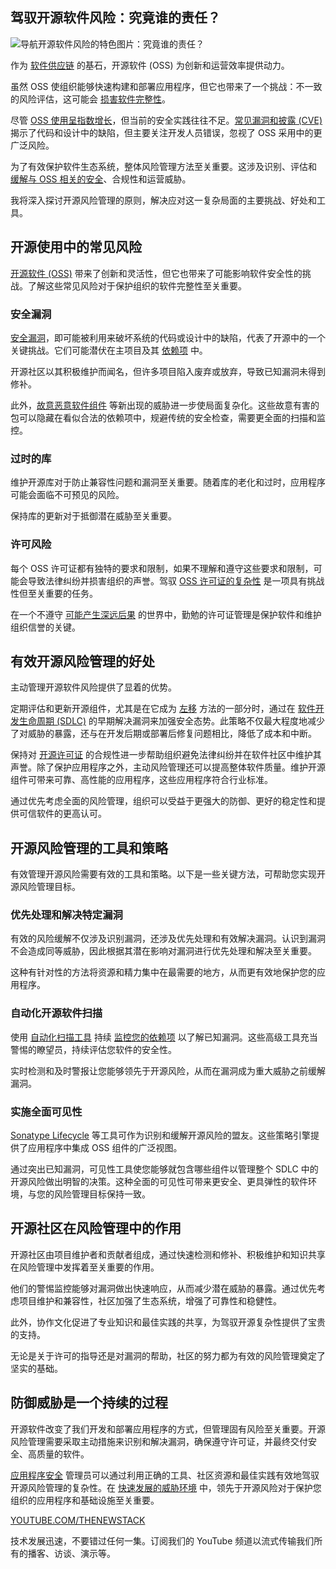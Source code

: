 ## 驾驭开源软件风险：究竟谁的责任？
![导航开源软件风险的特色图片：究竟谁的责任？](https://cdn.thenewstack.io/media/2024/05/d8f51dc0-navigate-open-source-security-risks-1024x576.jpg)

作为 [软件供应链](https://www.sonatype.com/launchpad/what-is-software-supply-chain) 的基石，开源软件 (OSS) 为创新和运营效率提供动力。

虽然 OSS 使组织能够快速构建和部署应用程序，但它也带来了一个挑战：不一致的风险评估，这可能会 [损害软件完整性](https://thenewstack.io/a-guide-to-open-source-software-security/)。

尽管 [OSS 使用呈指数增长](https://www.linuxfoundation.org/blog/blog/a-summary-of-census-ii-open-source-software-application-libraries-the-world-depends-on)，但当前的安全实践往往不足。[常见漏洞和披露 (CVE)](https://www.sonatype.com/launchpad/what-is-cve) 揭示了代码和设计中的缺陷，但主要关注开发人员错误，忽视了 OSS 采用中的更广泛风险。

为了有效保护软件生态系统，整体风险管理方法至关重要。这涉及识别、评估和 [缓解与 OSS 相关的安全](https://roadmap.sh/cyber-security)、合规性和运营威胁。

我将深入探讨开源风险管理的原则，解决应对这一复杂局面的主要挑战、好处和工具。

## 开源使用中的常见风险

[开源软件 (OSS)](https://thenewstack.io/open-source/) 带来了创新和灵活性，但它也带来了可能影响软件安全性的挑战。了解这些常见风险对于保护组织的软件完整性至关重要。

### 安全漏洞

[安全漏洞](https://www.sonatype.com/launchpad/what-are-open-source-vulnerabilities)，即可能被利用来破坏系统的代码或设计中的缺陷，代表了开源中的一个关键挑战。它们可能潜伏在主项目及其 [依赖项](https://www.sonatype.com/launchpad/what-are-software-dependencies) 中。

开源社区以其积极维护而闻名，但许多项目陷入废弃或放弃，导致已知漏洞未得到修补。

此外，[故意恶意软件组件](https://thenewstack.io/vulnerabilities-versus-intentionally-malicious-software-components/) 等新出现的威胁进一步使局面复杂化。这些故意有害的包可以隐藏在看似合法的依赖项中，规避传统的安全检查，需要更全面的扫描和监控。

### 过时的库

维护开源库对于防止兼容性问题和漏洞至关重要。随着库的老化和过时，应用程序可能会面临不可预见的风险。

保持库的更新对于抵御潜在威胁至关重要。

### 许可风险

每个 OSS 许可证都有独特的要求和限制，如果不理解和遵守这些要求和限制，可能会导致法律纠纷并损害组织的声誉。驾驭 [OSS 许可证的复杂性](https://blog.sonatype.com/open-source-software-license-categories-explained) 是一项具有挑战性但至关重要的任务。

在一个不遵守 [可能产生深远后果](https://blog.sonatype.com/a-demand-for-real-consequences-sonatypes-response-to-cisas-secure-by-design) 的世界中，勤勉的许可证管理是保护软件和维护组织信誉的关键。

## 有效开源风险管理的好处

主动管理开源软件风险提供了显着的优势。

定期评估和更新开源组件，尤其是在它成为 [左移](https://www.sonatype.com/launchpad/what-is-shift-left) 方法的一部分时，通过在 [软件开发生命周期 (SDLC)](https://www.sonatype.com/launchpad/guide-to-software-development-life-cycle) 的早期解决漏洞来加强安全态势。此策略不仅最大程度地减少了对威胁的暴露，还与在开发后期或部署后修复问题相比，降低了成本和中断。

保持对 [开源许可证](https://thenewstack.io/how-do-open-source-licenses-work-the-ultimate-guide/) 的合规性进一步帮助组织避免法律纠纷并在软件社区中维护其声誉。除了保护应用程序之外，主动风险管理还可以提高整体软件质量。维护开源组件可带来可靠、高性能的应用程序，这些应用程序符合行业标准。

通过优先考虑全面的风险管理，组织可以受益于更强大的防御、更好的稳定性和提供可信软件的更高认可。
## 开源风险管理的工具和策略

有效管理开源风险需要有效的工具和策略。以下是一些关键方法，可帮助您实现开源风险管理目标。

### 优先处理和解决特定漏洞

有效的风险缓解不仅涉及识别漏洞，还涉及优先处理和有效解决漏洞。认识到漏洞不会造成同等威胁，因此根据其潜在影响对漏洞进行优先处理和解决至关重要。

这种有针对性的方法将资源和精力集中在最需要的地方，从而更有效地保护您的应用程序。

### 自动化开源软件扫描

使用 [自动化扫描工具](https://www.sonatype.com/products/vulnerability-scanner) 持续 [监控您的依赖项](https://blog.sonatype.com/rule-over-your-dependencies-and-scan-at-your-own-open-source-risk) 以了解已知漏洞。这些高级工具充当警惕的瞭望员，持续评估您软件的安全性。

实时检测和及时警报让您能够领先于开源风险，从而在漏洞成为重大威胁之前缓解漏洞。

### 实施全面可见性

[Sonatype Lifecycle](https://www.sonatype.com/products/open-source-security-dependency-management) 等工具可作为识别和缓解开源风险的盟友。这些策略引擎提供了应用程序中集成 OSS 组件的广泛视图。

通过突出已知漏洞，可见性工具使您能够就包含哪些组件以管理整个 SDLC 中的开源风险做出明智的决策。这种全面的可见性可带来更安全、更具弹性的软件环境，与您的风险管理目标保持一致。

## 开源社区在风险管理中的作用

开源社区由项目维护者和贡献者组成，通过快速检测和修补、积极维护和知识共享在风险管理中发挥着至关重要的作用。

他们的警惕监控能够对漏洞做出快速响应，从而减少潜在威胁的暴露。通过优先考虑项目维护和兼容性，社区加强了生态系统，增强了可靠性和稳健性。

此外，协作文化促进了专业知识和最佳实践的共享，为驾驭开源复杂性提供了宝贵的支持。

无论是关于许可的指导还是对漏洞的帮助，社区的努力都为有效的风险管理奠定了坚实的基础。

## 防御威胁是一个持续的过程

开源软件改变了我们开发和部署应用程序的方式，但管理固有风险至关重要。开源风险管理需要采取主动措施来识别和解决漏洞，确保遵守许可证，并最终交付安全、高质量的软件。

[应用程序安全](https://www.sonatype.com/launchpad/what-is-application-security) 管理员可以通过利用正确的工具、社区资源和最佳实践有效地驾驭开源风险管理的复杂性。在 [快速发展的威胁环境](https://blog.sonatype.com/the-shifting-landscape-of-open-source-supply-chain-attacks) 中，领先于开源风险对于保护您组织的应用程序和基础设施至关重要。

[YOUTUBE.COM/THENEWSTACK](https://youtube.com/thenewstack?sub_confirmation=1)

技术发展迅速，不要错过任何一集。订阅我们的 YouTube 频道以流式传输我们所有的播客、访谈、演示等。